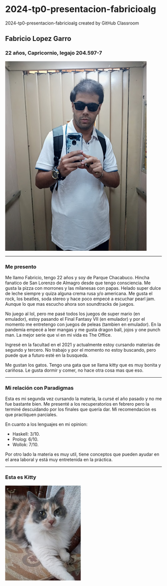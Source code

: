 # 2024-tp0-presentacion-fabricioalg
2024-tp0-presentacion-fabricioalg created by GitHub Classroom

## Fabricio Lopez Garro
### 22 años, Capricornio, legajo 204.597-7

![fotomia](/foto1.jpg)

***

### Me presento
Me llamo Fabricio, tengo 22 años y soy de Parque Chacabuco. Hincha fanatico de San Lorenzo de Almagro desde que tengo consciencia. Me gusta la pizza con morrones y las milanesas con papas. Helado super dulce de leche siempre y quiza alguna crema rusa y/o americana. Me gusta el rock, los beatles, soda stereo y hace poco empecé a escuchar pearl jam. Aunque lo que mas escucho ahora son soundtracks de juegos.

No juego al lol, pero me pasé todos los juegos de super mario (en emulador), estoy pasando el Final Fantasy VII (en emulador) y por el momento me entretengo con juegos de peleas (tambien en emulador). En la pandemia empecé a leer mangas y me gusta dragon ball, jojos y one punch man. La mejor serie que vi en mi vida es The Office. 

Ingresé en la facultad en el 2021 y actualmente estoy cursando materias de segundo y tercero. No trabajo y por el momento no estoy buscando, pero puede que a futuro esté en la busqueda. 

Me gustan los gatos. Tengo una gata que se llama kitty que es muy bonita y cariñosa. Le gusta dormir y comer, no hace otra cosa mas que eso.

***

### Mi relación con Paradigmas
Esta es mi segunda vez cursando la materia, la cursé el año pasado y no me fue bastante bien. Me presenté a los recuperatorios en febrero pero la terminé descuidando por los finales que quería dar. 
Mi recomendacion es que practiquen parciales. 

En cuanto a los lenguajes en mi opinion:
* Haskell: 3/10.
* Prolog: 6/10.
* Wollok: 7/10.

Por otro lado la materia es muy util, tiene conceptos que pueden ayudar en el area laboral y está muy entretenida en la práctica.

***

### Esta es Kitty

![fotogato](/foto2.jpg)